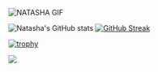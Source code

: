 
![NATASHA GIF](https://github.com/nsiramarco/nsiramarco/blob/main/Natasha%20siramarco.gif)

![Natasha's GitHub stats](https://github-readme-stats.vercel.app/api?username=nsiramarco&show_icons=true&theme=shades-of-purple)
[![GitHub Streak](http://github-readme-streak-stats.herokuapp.com?user=nsiramarco&theme=nightowl&hide_border=true&exclude_days=Sun%2CSat)](https://git.io/streak-stats)

[![trophy](https://github-profile-trophy.vercel.app/?username=nsiramarco&theme=dark_dimmed&row=2&column=4)](https://github.com/nsiramarco/github-profile-trophy)

![](https://komarev.com/ghpvc/?username=nsiramarco)


<!--
**nsiramarco/nsiramarco** is a ✨ _special_ ✨ repository because its `README.md` (this file) appears on your GitHub profile.

Here are some ideas to get you started:

- 🔭 I’m currently working on ...
- 🌱 I’m currently learning ...
- 👯 I’m looking to collaborate on ...
- 🤔 I’m looking for help with ...
- 💬 Ask me about ...
- 📫 How to reach me: ...
- 😄 Pronouns: ...
- ⚡ Fun fact: ...
-->
